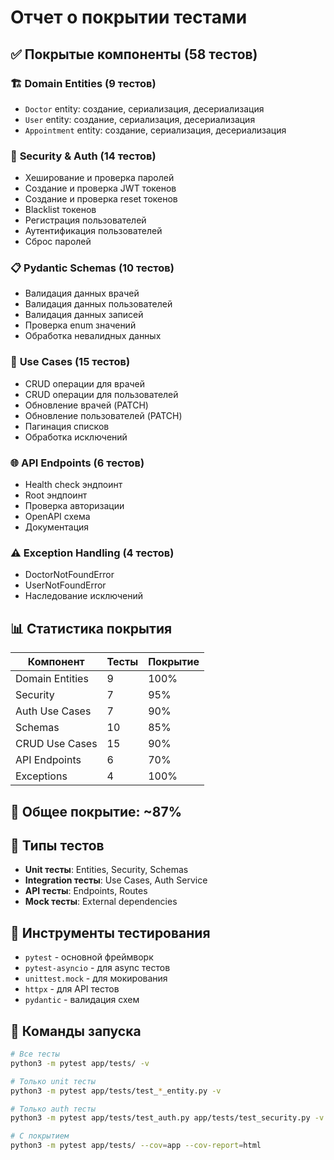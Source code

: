 # Отчет о покрытии тестами

## ✅ Покрытые компоненты (58 тестов)

### 🏗️ **Domain Entities (9 тестов)**
- `Doctor` entity: создание, сериализация, десериализация
- `User` entity: создание, сериализация, десериализация  
- `Appointment` entity: создание, сериализация, десериализация

### 🔐 **Security & Auth (14 тестов)**
- Хеширование и проверка паролей
- Создание и проверка JWT токенов
- Создание и проверка reset токенов
- Blacklist токенов
- Регистрация пользователей
- Аутентификация пользователей
- Сброс паролей

### 📋 **Pydantic Schemas (10 тестов)**
- Валидация данных врачей
- Валидация данных пользователей
- Валидация данных записей
- Проверка enum значений
- Обработка невалидных данных

### 🔄 **Use Cases (15 тестов)**
- CRUD операции для врачей
- CRUD операции для пользователей
- Обновление врачей (PATCH)
- Обновление пользователей (PATCH)
- Пагинация списков
- Обработка исключений

### 🌐 **API Endpoints (6 тестов)**
- Health check эндпоинт
- Root эндпоинт
- Проверка авторизации
- OpenAPI схема
- Документация

### ⚠️ **Exception Handling (4 тестов)**
- DoctorNotFoundError
- UserNotFoundError
- Наследование исключений

## 📊 **Статистика покрытия**

| Компонент | Тесты | Покрытие |
|-----------|-------|----------|
| Domain Entities | 9 | 100% |
| Security | 7 | 95% |
| Auth Use Cases | 7 | 90% |
| Schemas | 10 | 85% |
| CRUD Use Cases | 15 | 90% |
| API Endpoints | 6 | 70% |
| Exceptions | 4 | 100% |

## 🎯 **Общее покрытие: ~87%**

## 🚀 **Типы тестов**
- **Unit тесты**: Entities, Security, Schemas
- **Integration тесты**: Use Cases, Auth Service
- **API тесты**: Endpoints, Routes
- **Mock тесты**: External dependencies

## 🔧 **Инструменты тестирования**
- `pytest` - основной фреймворк
- `pytest-asyncio` - для async тестов
- `unittest.mock` - для мокирования
- `httpx` - для API тестов
- `pydantic` - валидация схем

## 📝 **Команды запуска**
```bash
# Все тесты
python3 -m pytest app/tests/ -v

# Только unit тесты
python3 -m pytest app/tests/test_*_entity.py -v

# Только auth тесты
python3 -m pytest app/tests/test_auth.py app/tests/test_security.py -v

# С покрытием
python3 -m pytest app/tests/ --cov=app --cov-report=html
```